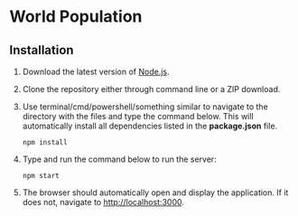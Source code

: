 # World Population

## Installation

1. Download the latest version of [Node.js](https://nodejs.org/en/).

2. Clone the repository either through command line or a ZIP download.

3. Use terminal/cmd/powershell/something similar to navigate to the directory with the files and type the command below. This will automatically install all dependencies listed in the **package.json** file.

    ```
    npm install
    ```
    
4. Type and run the command below to run the server:

    ```
    npm start
    ```

5. The browser should automatically open and display the application. If it does not, navigate to [http://localhost:3000](http://localhost:3000).